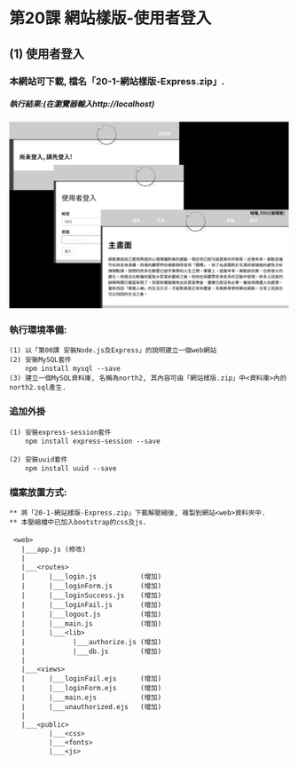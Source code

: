 # 第20課 網站樣版-使用者登入


## (1) 使用者登入

### 本網站可下載, 檔名「20-1-網站樣版-Express.zip」.


##### 執行結果:(在瀏覽器輸入http://localhost)
![GitHub Logo](/images/results20-1.jpg)


### 執行環境準備:
```
(1) 以「第00課 安裝Node.js及Express」的說明建立一個web網站
(2) 安裝MySQL套件
    npm install mysql --save
(3) 建立一個MySQL資料庫, 名稱為north2, 其內容可由「網站樣版.zip」中<資料庫>內的north2.sql產生.
```


### 追加外掛
```
(1) 安裝express-session套件
    npm install express-session --save 
    
(2) 安裝uuid套件
    npm install uuid --save  
```



### 檔案放置方式:
```
** 將「20-1-網站樣版-Express.zip」下載解壓縮後, 複製到網站<web>資料夾中.
** 本壓縮檔中已加入bootstrap的css及js.

 <web>
   |___app.js (修改)
   |
   |___<routes>
   |      |___login.js           (增加)   
   |      |___loginForm.js       (增加)
   |      |___loginSuccess.js    (增加)  
   |      |___loginFail.js       (增加)     
   |      |___logout.js          (增加)   
   |      |___main.js            (增加) 
   |      |___<lib>
   |            |___authorize.js (增加)
   |            |___db.js        (增加)
   |
   |___<views>
   |      |___loginFail.ejs      (增加)
   |      |___loginForm.ejs      (增加)   
   |      |___main.ejs           (增加)  
   |      |___unauthorized.ejs   (增加)        
   |
   |___<public>
          |___<css>
          |___<fonts>          
          |___<js>
```

